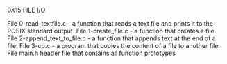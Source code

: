 0X15 FILE I/O

File 0-read_textfile.c - a function that reads a text file and prints it to the POSIX standard output.
File 1-create_file.c - a function that creates a file.
File 2-append_text_to_file.c - a function that appends text at the end of a file.
File 3-cp.c - a program that copies the content of a file to another file.
File main.h header file that contains all function prototypes
